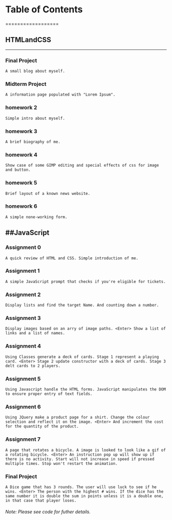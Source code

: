 # Table of Contents
==================

## HTMLandCSS
-------------

### Final Project
    A small blog about myself.
### Midterm Project
    A information page populated with "Lorem Ipsum".
### homework 2
    Simple intro about myself.
### homework 3
    A brief biography of me.
### homework 4
    Show case of some GIMP editing and special effects of css for image and button.
### homework 5
    Brief layout of a known news website.
### homework 6
    A simple none-working form.

##JavaScript
------------

### Assignment 0
    A quick review of HTML and CSS. Simple introduction of me.
### Assignment 1 
    A simple JavaScript prompt that checks if you're eligible for tickets.
### Assignment 2
    Display lists and find the target Name. And counting down a number.
### Assignment 3
    Display images based on an arry of image paths. <Enter> Show a list of links and a list of names.
### Assignment 4 
    Using Classes generate a deck of cards. Stage 1 represent a playing card. <Enter> Stage 2 update constructor with a deck of cards. Stage 3 delt cards to 2 players. 
### Assignment 5
    Using Javascript handle the HTML forms. JavaScript manipulates the DOM to ensure proper entry of text fields.
### Assignment 6 
    Using JQuery make a product page for a shirt. Change the colour selection and reflect it on the image. <Enter> And increment the cost for the quantity of the product.
### Assignment 7
    A page that rotates a bicycle. A image is looked to look like a gif of a rotating bicycle. <Enter> An instruction pop up will show up if there is no activity. Start will not increase in speed if pressed multiple times. Stop won't restart the animation. 
### Final Project
    A Dice game that has 3 rounds. The user will use luck to see if he wins. <Enter> The person with the highest # wins. If the dice has the same number it is double the sum in points unless it is a double one, in that case that player loses.

###### Note: Please see code for futher details.

